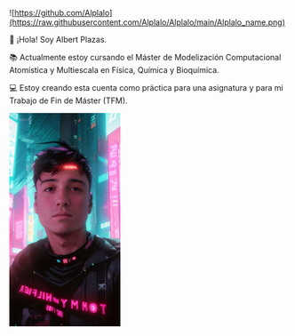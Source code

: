 ![https://github.com/Alplalo](https://raw.githubusercontent.com/Alplalo/Alplalo/main/Alplalo_name.png)

👋 ¡Hola! Soy Albert Plazas. 

📚 Actualmente estoy cursando el Máster de Modelización Computacional Atomística y Multiescala en Física, Química y Bioquímica.

💻 Estoy creando esta cuenta como práctica para una asignatura y para mi Trabajo de Fin de Máster (TFM).

<img src="alplalo2.jpg" alt="alplalo2" style="width:200px;"/>


<!--
**Alplalo/Alplalo** is a ✨ _special_ ✨ repository because its `README.md` (this file) appears on your GitHub profile.

Here are some ideas to get you started:

- 🔭 I’m currently working on ...
- 🌱 I’m currently learning ...
- 👯 I’m looking to collaborate on ...
- 🤔 I’m looking for help with ...
- 💬 Ask me about ...
- 📫 How to reach me: ...
- 😄 Pronouns: ...
- ⚡ Fun fact: ...
-->
